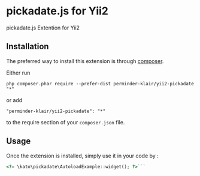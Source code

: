pickadate.js for Yii2
=====================
pickadate.js Extention for Yii2

Installation
------------

The preferred way to install this extension is through [composer](http://getcomposer.org/download/).

Either run

```
php composer.phar require --prefer-dist perminder-klair/yii2-pickadate "*"
```

or add

```
"perminder-klair/yii2-pickadate": "*"
```

to the require section of your `composer.json` file.


Usage
-----

Once the extension is installed, simply use it in your code by  :

```php
<?= \kato\pickadate\AutoloadExample::widget(); ?>```